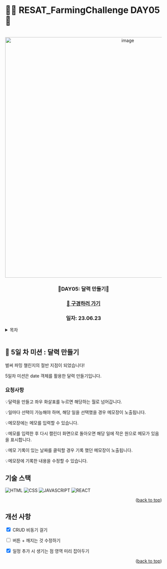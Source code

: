 # 👩‍🌾 RESAT_FarmingChallenge DAY05 🌾

<a name="readme-top"></a>

<!-- PROJECT LOGO -->

<br />

<div align="center">
  <a href="https://github.com/github_username/repo_name">
    <div width = "80" height="80">
        <img width="773" alt="image" src="https://github.com/blcklamb/RESAT_FarmingChallenge/assets/92101831/b05be391-24e3-4c8f-a9e0-8804221a0625">
    </div>

  </a>
<h3 align="center">🌱DAY05: 달력 만들기🌱</h3>
<h3><a href="https://resat-farming-challenge-calendar.vercel.app/">📆 구경하러 가기</a></h3>
<h3 align="center">일자: 23.06.23</h3>
</div>

<!-- TABLE OF CONTENTS -->
<details>
  <summary>목차</summary>
  <ol>
    <li><a href="#프로젝트에-대해">🌱프로젝트에 대해</a></li>
    <li><a href="#기술-스택">기술 스택</a></li>
    <li><a href="#roadmap">Roadmap</a></li>
  </ol>
</details>
<br/>

<!-- ABOUT THE PROJECT -->

## 📌 5일 차 미션 : 달력 만들기

벌써 파밍 챌린지의 절반 지점이 되었습니다!

5일차 미션은 date 객체를 활용한 달력 만들기입니다.

### 요청사항

💡달력을 만들고 좌우 화살표를 누르면 해당하는 월로 넘어갑니다.

💡일마다 선택이 가능해야 하며, 해당 일을 선택했을 경우 메모장이 노출됩니다.

💡메모장에는 메모를 입력할 수 있습니다.

💡메모를 입력한 후 다시 캘린더 화면으로 돌아오면 해당 일에 작은 원으로 메모가 있음을 표시합니다.

💡메모 기록이 있는 날짜를 클릭할 경우 기록 했던 메모장이 노출됩니다.

💡메모장에 기록한 내용을 수정할 수 있습니다.

## 기술 스택

![HTML][html-shield]
![CSS][css-shield]
![JAVASCRIPT][javascript-shield]
![REACT][react-shield]

<p align="right">(<a href="#readme-top">back to top</a>)</p>

<!-- ROADMAP -->

## 개선 사항

<input type='checkbox' checked> CRUD 비동기 걸기

<input type='checkbox'> 버튼 + 깨지는 것 수정하기

<input type='checkbox' checked> 일정 추가 시 생기는 점 영역 미리 잡아두기

<p align="right">(<a href="#readme-top">back to top</a>)</p>

<!-- MARKDOWN LINKS & IMAGES -->

[html-shield]: https://img.shields.io/badge/html5-E34F26?style=for-the-badge&logo=html5&logoColor=white
[css-shield]: https://img.shields.io/badge/css3-1572B6?style=for-the-badge&logo=css3&logoColor=white
[javascript-shield]: https://img.shields.io/badge/javascript-%23323330.svg?style=for-the-badge&logo=javascript&logoColor=%23F7DF1E
[react-shield]: https://img.shields.io/badge/react-61DAFB?style=for-the-badge&logo=react&logoColor=white
